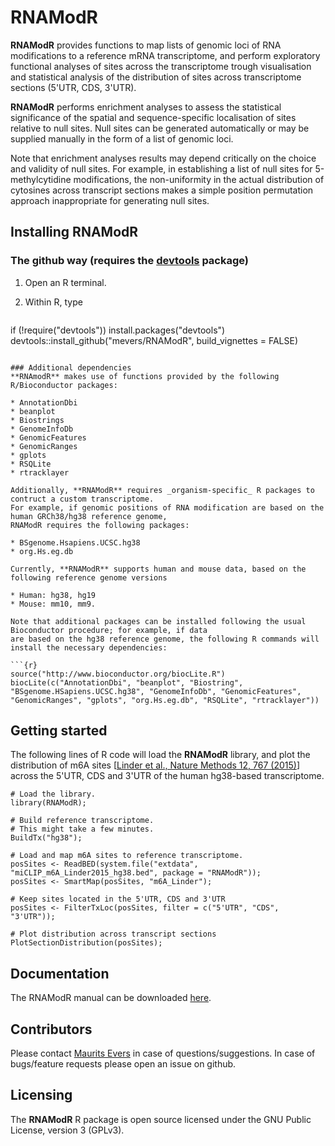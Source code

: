 # RNAModR

**RNAModR** provides functions to map lists of genomic loci of RNA modifications 
to a reference mRNA transcriptome, and perform exploratory functional analyses of
sites across the transcriptome trough visualisation and statistical analysis of
the distribution of sites across transcriptome sections (5'UTR, CDS, 3'UTR).

**RNAModR** performs enrichment analyses to assess the statistical significance of
the spatial and sequence-specific localisation of sites relative to null sites.
Null sites can be generated automatically or may be supplied manually in the form
of a list of genomic loci.

Note that enrichment analyses results may depend critically on the choice and validity 
of null sites. For example, in establishing a list of null sites for 5-methylcytidine 
modifications, the non-uniformity in the actual distribution of cytosines across 
transcript sections makes a simple position permutation approach inappropriate for 
generating null sites.

## Installing RNAModR 

### The github way (requires the [devtools](https://github.com/hadley/devtools) package)

1. Open an R terminal.

2. Within R, type

   ```{r}
if (!require("devtools")) install.packages("devtools")
devtools::install_github("mevers/RNAModR", build_vignettes = FALSE)
   ```

### Additional dependencies
**RNAmodR** makes use of functions provided by the following R/Bioconductor packages:
 
 * AnnotationDbi
 * beanplot
 * Biostrings
 * GenomeInfoDb
 * GenomicFeatures
 * GenomicRanges
 * gplots
 * RSQLite
 * rtracklayer

Additionally, **RNAModR** requires _organism-specific_ R packages to contruct a custom transcriptome. 
For example, if genomic positions of RNA modification are based on the human GRCh38/hg38 reference genome,
RNAModR requires the following packages:

* BSgenome.Hsapiens.UCSC.hg38
* org.Hs.eg.db

Currently, **RNAModR** supports human and mouse data, based on the following reference genome versions

* Human: hg38, hg19
* Mouse: mm10, mm9.

Note that additional packages can be installed following the usual Bioconductor procedure; for example, if data 
are based on the hg38 reference genome, the following R commands will install the necessary dependencies:

```{r}
source("http://www.bioconductor.org/biocLite.R")
biocLite(c("AnnotationDbi", "beanplot", "Biostring", "BSgenome.HSapiens.UCSC.hg38", "GenomeInfoDb", "GenomicFeatures", "GenomicRanges", "gplots", "org.Hs.eg.db", "RSQLite", "rtracklayer"))
```

## Getting started
The following lines of R code will load the **RNAModR** library, and plot the distribution of m6A sites [[Linder et al., Nature Methods 12, 767 (2015)](http://www.nature.com/nmeth/journal/v12/n8/abs/nmeth.3453.html)] across the 5'UTR, CDS and 3'UTR of the human hg38-based transcriptome.

```{r}
# Load the library.
library(RNAModR);

# Build reference transcriptome.
# This might take a few minutes.
BuildTx("hg38");

# Load and map m6A sites to reference transcriptome.
posSites <- ReadBED(system.file("extdata", "miCLIP_m6A_Linder2015_hg38.bed", package = "RNAModR"));
posSites <- SmartMap(posSites, "m6A_Linder");

# Keep sites located in the 5'UTR, CDS and 3'UTR
posSites <- FilterTxLoc(posSites, filter = c("5'UTR", "CDS", "3'UTR"));

# Plot distribution across transcript sections
PlotSectionDistribution(posSites);
```

## Documentation

The RNAModR manual can be downloaded [here](doc/RNAModR-manual.pdf).


## Contributors

Please contact [Maurits Evers](mailto:maurits.evers@anu.edu.au "Email Maurits Evers") in case of questions/suggestions.
In case of bugs/feature requests please open an issue on github.

## Licensing

The **RNAModR** R package is open source licensed under the 
GNU Public License, version 3 (GPLv3).
